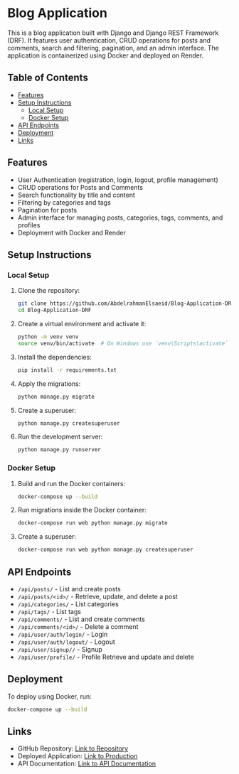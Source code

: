 # Blog Application

This is a blog application built with Django and Django REST Framework (DRF). It features user authentication, CRUD operations for posts and comments, search and filtering, pagination, and an admin interface. The application is containerized using Docker and deployed on Render.

## Table of Contents

- [Features](#features)
- [Setup Instructions](#setup-instructions)
  - [Local Setup](#local-setup)
  - [Docker Setup](#docker-setup)
- [API Endpoints](#api-endpoints)
- [Deployment](#deployment)
- [Links](#links)

## Features

- User Authentication (registration, login, logout, profile management)
- CRUD operations for Posts and Comments
- Search functionality by title and content
- Filtering by categories and tags
- Pagination for posts
- Admin interface for managing posts, categories, tags, comments, and profiles
- Deployment with Docker and Render

## Setup Instructions

### Local Setup

1. Clone the repository:
    ```bash
    git clone https://github.com/AbdelrahmanElsaeid/Blog-Application-DRF.git
    cd Blog-Application-DRF
    ```
2. Create a virtual environment and activate it:
    ```bash
    python -m venv venv
    source venv/bin/activate  # On Windows use `venv\Scripts\activate`
    ```
3. Install the dependencies:
    ```bash
    pip install -r requirements.txt
    ```
4. Apply the migrations:
    ```bash
    python manage.py migrate
    ```
5. Create a superuser:
    ```bash
    python manage.py createsuperuser
    ```
6. Run the development server:
    ```bash
    python manage.py runserver
    ```

### Docker Setup

1. Build and run the Docker containers:
    ```bash
    docker-compose up --build
    ```
2. Run migrations inside the Docker container:
    ```bash
    docker-compose run web python manage.py migrate
    ```
3. Create a superuser:
    ```bash
    docker-compose run web python manage.py createsuperuser
    ```

## API Endpoints

- `/api/posts/` - List and create posts
- `/api/posts/<id>/` - Retrieve, update, and delete a post
- `/api/categories/` - List categories
- `/api/tags/` - List tags
- `/api/comments/` - List and create comments
- `/api/comments/<id>/` - Delete a comment
- `/api/user/auth/login/` - Login
- `/api/user/auth/logout/` - Logout
- `/api/user/signup//` - Signup
- `/api/user/profile/` - Profile Retrieve and update and delete

## Deployment

To deploy using Docker, run:
```bash
docker-compose up --build
```

## Links
- GitHub Repository: [Link to Repository](https://github.com/AbdelrahmanElsaeid/Blog-Application-DRF/tree/main)
- Deployed Application: [Link to Production](https://dev7-task-blog-djangoserver-tag.onrender.com)
- API Documentation: [Link to API Documentation](https://documenter.getpostman.com/view/33964071/2sA3XWbdFS)




